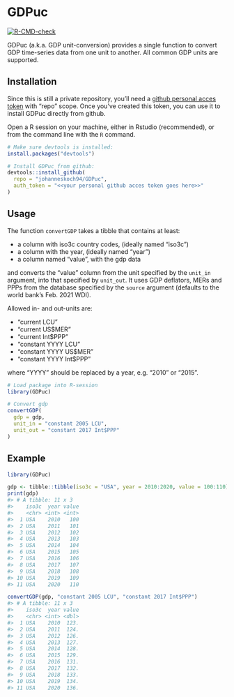 
<!-- README.md is generated from README.Rmd. Please edit that file -->

# GDPuc

<!-- badges: start -->

[![R-CMD-check](https://github.com/johanneskoch94/GDPuc/actions/workflows/R-CMD-check.yaml/badge.svg)](https://github.com/johanneskoch94/GDPuc/actions/workflows/R-CMD-check.yaml)

<!-- badges: end -->

GDPuc (a.k.a. GDP unit-conversion) provides a single function to convert
GDP time-series data from one unit to another. All common GDP units are
supported.

## Installation

Since this is still a private repository, you’ll need a [github personal
acces
token](https://docs.github.com/en/github/authenticating-to-github/creating-a-personal-access-token)
with “repo” scope. Once you’ve created this token, you can use it to
install GDPuc directly from github.

Open a R session on your machine, either in Rstudio (recommended), or
from the command line with the `R` command.

``` r
# Make sure devtools is installed:
install.packages("devtools")

# Install GDPuc from github:
devtools::install_github(
  repo = "johanneskoch94/GDPuc",
  auth_token = "<<your personal github acces token goes here>>"
)
```

## Usage

The function `convertGDP` takes a tibble that contains at least:

-   a column with iso3c country codes, (ideally named “iso3c”)
-   a column with the year, (ideally named “year”)
-   a column named “value”, with the gdp data

and converts the “value” column from the unit specified by the `unit_in`
argument, into that specified by `unit_out`. It uses GDP deflators, MERs
and PPPs from the database specified by the `source` argument (defaults
to the world bank’s Feb. 2021 WDI).

Allowed in- and out-units are:

-   “current LCU”
-   “current US$MER”
-   “current Int$PPP”
-   “constant YYYY LCU”
-   “constant YYYY US$MER”
-   “constant YYYY Int$PPP”

where “YYYY” should be replaced by a year, e.g. “2010” or “2015”.

``` r
# Load package into R-session
library(GDPuc)

# Convert gdp
convertGDP(
  gdp = gdp, 
  unit_in = "constant 2005 LCU", 
  unit_out = "constant 2017 Int$PPP"
)
```

## Example

``` r
library(GDPuc)

gdp <- tibble::tibble(iso3c = "USA", year = 2010:2020, value = 100:110)
print(gdp)
#> # A tibble: 11 x 3
#>    iso3c  year value
#>    <chr> <int> <int>
#>  1 USA    2010   100
#>  2 USA    2011   101
#>  3 USA    2012   102
#>  4 USA    2013   103
#>  5 USA    2014   104
#>  6 USA    2015   105
#>  7 USA    2016   106
#>  8 USA    2017   107
#>  9 USA    2018   108
#> 10 USA    2019   109
#> 11 USA    2020   110

convertGDP(gdp, "constant 2005 LCU", "constant 2017 Int$PPP")
#> # A tibble: 11 x 3
#>    iso3c  year value
#>    <chr> <int> <dbl>
#>  1 USA    2010  123.
#>  2 USA    2011  124.
#>  3 USA    2012  126.
#>  4 USA    2013  127.
#>  5 USA    2014  128.
#>  6 USA    2015  129.
#>  7 USA    2016  131.
#>  8 USA    2017  132.
#>  9 USA    2018  133.
#> 10 USA    2019  134.
#> 11 USA    2020  136.
```
